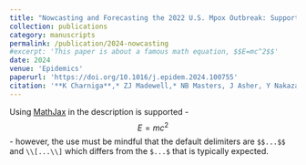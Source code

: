 ```yaml
---
title: "Nowcasting and Forecasting the 2022 U.S. Mpox Outbreak: Support for Public Health Decision Making and Lessons Learned"
collection: publications
category: manuscripts
permalink: /publication/2024-nowcasting
#excerpt: 'This paper is about a famous math equation, $$E=mc^2$$'
date: 2024
venue: 'Epidemics'
paperurl: 'https://doi.org/10.1016/j.epidem.2024.100755'
citation: '**K Charniga**,* ZJ Madewell,* NB Masters, J Asher, Y Nakazawa, IH Spicknall. (2024). &quot;Nowcasting and Forecasting the 2022 U.S. Mpox Outbreak: Support for Public Health Decision Making and Lessons Learned.&quot; <i>Epidemics</i>. 47: 100755.'
---
```


Using [MathJax](https://www.mathjax.org/) in the description is supported - $$E=mc^2$$ - however, the use must be mindful that the default delimiters are `$$...$$` and `\\[...\\]` which differs from the `$...$` that is typically expected.
